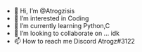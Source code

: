 - 👋 Hi, I’m @Atrogzisis
- 👀 I’m interested in Coding
- 🌱 I’m currently learning Python,C
- 💞️ I’m looking to collaborate on ... idk
- 📫 How to reach me Discord Atrogz#3122

<!---
Atrogzisis/Atrogzisis is a ✨ special ✨ repository because its `README.md` (this file) appears on your GitHub profile.
You can click the Preview link to take a look at your changes.
--->
